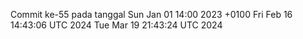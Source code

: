 Commit ke-55 pada tanggal Sun Jan 01 14:00 2023 +0100
Fri Feb 16 14:43:06 UTC 2024
Tue Mar 19 21:43:24 UTC 2024
